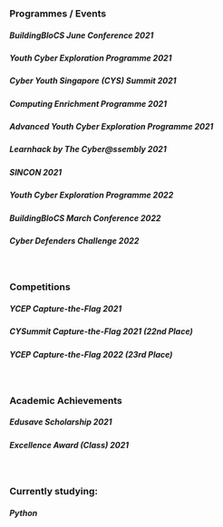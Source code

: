 
### Programmes / Events
##### BuildingBloCS June Conference 2021  
##### Youth Cyber Exploration Programme 2021
##### Cyber Youth Singapore (CYS) Summit 2021
##### Computing Enrichment Programme 2021
##### Advanced Youth Cyber Exploration Programme 2021
##### Learnhack by The Cyber@ssembly 2021
##### SINCON 2021
##### Youth Cyber Exploration Programme 2022
##### BuildingBloCS March Conference 2022
##### Cyber Defenders Challenge 2022
<br>

### Competitions
##### YCEP Capture-the-Flag 2021 
##### CYSummit Capture-the-Flag 2021 (22nd Place) 
##### YCEP Capture-the-Flag 2022 (23rd Place)
<br>

### Academic Achievements
##### Edusave Scholarship 2021
##### Excellence Award (Class) 2021
<br>

### Currently studying:
##### Python 

